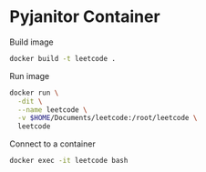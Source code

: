 # Pyjanitor Container

Build image
```bash
docker build -t leetcode .
```

Run image
```bash
docker run \
  -dit \
  --name leetcode \
  -v $HOME/Documents/leetcode:/root/leetcode \
  leetcode
```

Connect to a container
```bash
docker exec -it leetcode bash
```

